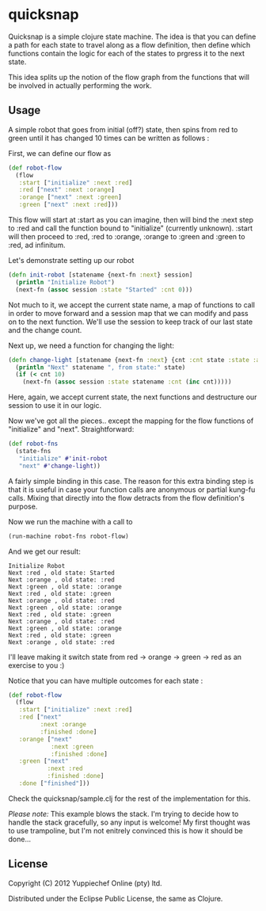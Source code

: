# quicksnap

Quicksnap is a simple clojure state machine. The idea is that you can define a path for each state to travel along as a flow definition, then define which functions contain the logic for each of the states to prgress it to the next state. 

This idea splits up the notion of the flow graph from the functions that will be involved in actually performing the work.

## Usage

A simple robot that goes from initial (off?) state, then spins from red to green until it has changed 10 times can be written as follows :

First, we can define our flow as

```clojure
(def robot-flow
  (flow
   :start ["initialize" :next :red]
   :red ["next" :next :orange]
   :orange ["next" :next :green]
   :green ["next" :next :red]))
```

This flow will start at :start as you can imagine, then will bind the :next step to :red and call the function bound to "initialize" (currently unknown). :start will then proceed to :red, :red to :orange, :orange to :green and :green to :red, ad infinitum.

Let's demonstrate setting up our robot

```clojure
(defn init-robot [statename {next-fn :next} session]
  (println "Initialize Robot")
  (next-fn (assoc session :state "Started" :cnt 0)))
```

Not much to it, we accept the current state name, a map of functions to call in order to move forward and a session map that we can modify and pass on to the next function. We'll use the session to keep track of our last state and the change count.

Next up, we need a function for changing the light:

```clojure
(defn change-light [statename {next-fn :next} {cnt :cnt state :state :as session}]
  (println "Next" statename ", from state:" state)
  (if (< cnt 10)
    (next-fn (assoc session :state statename :cnt (inc cnt)))))
```

Here, again, we accept current state, the next functions and destructure our session to use it in our logic.

Now we've got all the pieces.. except the mapping for the flow functions of "initialize" and "next". Straightforward:

```clojure
(def robot-fns
  (state-fns
   "initialize" #'init-robot
   "next" #'change-light))
```

A fairly simple binding in this case. The reason for this extra binding step is that it is useful in case your function calls are anonymous or partial kung-fu calls. Mixing that directly into the flow detracts from the flow definition's purpose. 

Now we run the machine with a call to
```clojure
(run-machine robot-fns robot-flow)
```

And we get our result:
```
Initialize Robot
Next :red , old state: Started
Next :orange , old state: :red
Next :green , old state: :orange
Next :red , old state: :green
Next :orange , old state: :red
Next :green , old state: :orange
Next :red , old state: :green
Next :orange , old state: :red
Next :green , old state: :orange
Next :red , old state: :green
Next :orange , old state: :red
```

I'll leave making it switch state from red -> orange -> green -> red as an exercise to you :)

Notice that you can have multiple outcomes for each state :

```clojure
(def robot-flow
  (flow
   :start ["initialize" :next :red]
   :red ["next"
         :next :orange
         :finished :done]
   :orange ["next"
            :next :green
            :finished :done]
   :green ["next"
           :next :red
           :finished :done]
   :done ["finished"]))
```

Check the quicksnap/sample.clj for the rest of the implementation for this.

*Please note:* This example blows the stack. I'm trying to decide how to handle the stack gracefully, so any input is welcome! My first thought was to use trampoline, but I'm not enitrely convinced this is how it should be done...

## License

Copyright (C) 2012 Yuppiechef Online (pty) ltd.

Distributed under the Eclipse Public License, the same as Clojure.
